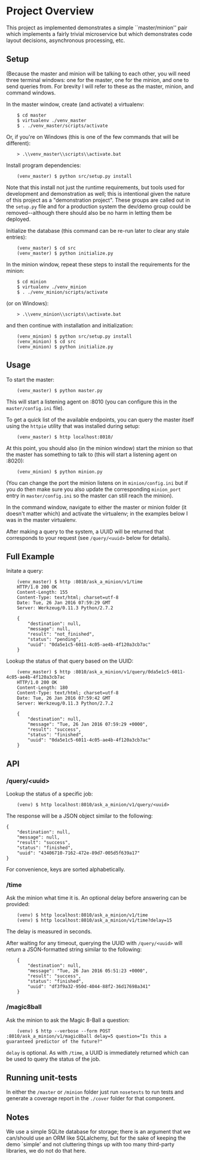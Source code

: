 # Project Overview

This project as implemented demonstrates a simple ``master/minion'' pair
which implements a fairly trivial microservice but which demonstrates code
layout decisions, asynchronous processing, etc.

## Setup
(Because the master and minion will be talking to each other, you will need
three terminal windows: one for the master, one for the minion, and one to
send queries from.  For brevity I will refer to these as the master, minion,
and command windows.

In the master window, create (and activate) a virtualenv:

		$ cd master
		$ virtualenv ./venv_master
		$ . ./venv_master/scripts/activate

Or, if you're on Windows (this is one of the few commands that will be different):

		> .\\venv_master\\scripts\\activate.bat

Install program dependencies:

		(venv_master) $ python src/setup.py install

Note that this install not just the runtime requirements, but tools used for
development and demonstration as well; this is intentional given the nature
of this project as a "demonstration project".  These groups are called out
in the `setup.py` file and for a production system the dev/demo group could
be removed--although there should also be no harm in letting them be deployed.

Initialize the database (this command can be re-run later to clear any stale
entries):

		(venv_master) $ cd src
		(venv_master) $ python initialize.py

In the minion window, repeat these steps to install the requirements for
the minion:

		$ cd minion
		$ virtualenv ./venv_minion
		$ . ./venv_minion/scripts/activate

(or on Windows):

		> .\\venv_minion\\scripts\\activate.bat

and then continue with installation and initialization:

		(venv_minion) $ python src/setup.py install
		(venv_minion) $ cd src
		(venv_minion) $ python initialize.py

## Usage

To start the master:

		(venv_master) $ python master.py

This will start a listening agent on :8010 (you can configure this in the
`master/config.ini` file).

To get a quick list of the available endpoints, you can query the master
itself using the `httpie` utility that was installed during setup:

		(venv_master) $ http localhost:8010/

At this point, you should also (in the minion window) start the minion so that
the master has something to talk to (this will start a listening agent
on :8020):

		(venv_minion) $ python minion.py

(You can change the port the minion listens on in `minion/config.ini` but if
you do then make sure you also update the corresponding `minion_port` entry in
`master/config.ini` so the master can still reach the minion).

In the command window, navigate to either the master or minion folder (it
doesn't matter which) and activate the virtualenv; in the examples below I
was in the master virtualenv.

After making a query to the system, a UUID will be returned that corresponds
to your request (see `/query/<uuid>` below for details).

## Full Example

Initate a query:

		(venv_master) $ http :8010/ask_a_minion/v1/time
		HTTP/1.0 200 OK
		Content-Length: 155
		Content-Type: text/html; charset=utf-8
		Date: Tue, 26 Jan 2016 07:59:29 GMT
		Server: Werkzeug/0.11.3 Python/2.7.2

		{
			"destination": null,
			"message": null,
			"result": "not_finished",
			"status": "pending",
			"uuid": "0da5e1c5-6011-4c05-ae4b-4f120a3cb7ac"
		}

Lookup the status of that query based on the UUID:

		(venv_master) $ http :8010/ask_a_minion/v1/query/0da5e1c5-6011-4c05-ae4b-4f120a3cb7ac
		HTTP/1.0 200 OK
		Content-Length: 180
		Content-Type: text/html; charset=utf-8
		Date: Tue, 26 Jan 2016 07:59:42 GMT
		Server: Werkzeug/0.11.3 Python/2.7.2

		{
			"destination": null,
			"message": "Tue, 26 Jan 2016 07:59:29 +0000",
			"result": "success",
			"status": "finished",
			"uuid": "0da5e1c5-6011-4c05-ae4b-4f120a3cb7ac"
		}

## API

### /query/&lt;uuid&gt;

Lookup the status of a specific job:

		(venv) $ http localhost:8010/ask_a_minion/v1/query/<uuid>

The response will be a JSON object similar to the following:

	{
		"destination": null,
		"message": null,
		"result": "success",
		"status": "finished",
		"uuid": "43406710-7162-472e-89d7-005d5f639a17"
	}

For convenience, keys are sorted alphabetically.

### /time

Ask the minion what time it is.  An optional delay before answering can be
provided:

		(venv) $ http localhost:8010/ask_a_minion/v1/time
		(venv) $ http localhost:8010/ask_a_minion/v1/time?delay=15

The delay is measured in seconds.

After waiting for any timeout, querying the UUID with `/query/<uuid>` will
return a JSON-formatted string similar to the following:

		{
			"destination": null,
			"message": "Tue, 26 Jan 2016 05:51:23 +0000",
			"result": "success",
			"status": "finished",
			"uuid": "df3f9a32-950d-4044-88f2-36d17698a341"
		}

### /magic8ball

Ask the minion to ask the Magic 8-Ball a question:

		(venv) $ http --verbose --form POST :8010/ask_a_minion/v1/magic8ball delay=5 question="Is this a guaranteed predictor of the future?"

`delay` is optional.  As with `/time`, a UUID is immediately returned which
can be used to query the status of the job.

## Running unit-tests

In either the `/master` or `/minion` folder just run `nosetests` to run tests
and generate a coverage report in the `./cover` folder for that component.

## Notes

We use a simple SQLite database for storage; there is an argument that we
can/should use an ORM like SQLalchemy, but for the sake of keeping the demo
`simple' and not cluttering things up with too many third-party libraries, we
do not do that here.
